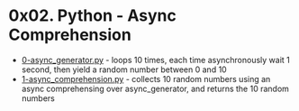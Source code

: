 # 0x02. Python - Async Comprehension
- [0-async_generator.py](0-async_generator.py) - loops 10 times, each time asynchronously wait 1 second, then yield a random number between 0 and 10
- [1-async_comprehension.py](1-async_comprehension.py) - collects 10 random numbers using an async comprehensing over async_generator, and returns the 10 random numbers